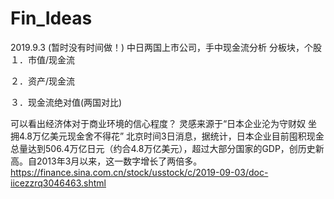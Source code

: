 # Fin_Ideas

2019.9.3
(暂时没有时间做！)
中日两国上市公司，手中现金流分析
分板块，个股
１．市值/现金流

２．资产/现金流

３．现金流绝对值(两国对比)

可以看出经济体对于商业环境的信心程度？
灵感来源于“日本企业沦为守财奴 坐拥4.8万亿美元现金舍不得花”
 北京时间3日消息，据统计，日本企业目前囤积现金总量达到506.4万亿日元（约合4.8万亿美元），超过大部分国家的GDP，创历史新高。自2013年3月以来，这一数字增长了两倍多。
https://finance.sina.com.cn/stock/usstock/c/2019-09-03/doc-iicezzrq3046463.shtml
